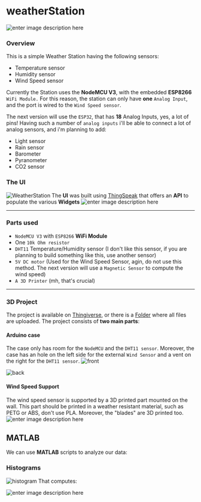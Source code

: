 
# weatherStation
![enter image description here](https://i.imgur.com/7wUpwVc.png)
### Overview
This is a simple Weather Station having the following sensors:

 - Temperature sensor
 - Humidity sensor
 - Wind Speed sensor

Currently the Station uses the **NodeMCU V3**, with the embedded **ESP8266** `WiFi Module.`
For this reason, the station can only have **one** `Analog Input`, and the port is wired to the `Wind Speed sensor`.

The next version will use the `ESP32`, that has **18** Analog Inputs, yes, a lot of pins!
Having such a number of `analog inputs` i'll be able to connect a lot of analog sensors, and i'm planning to add:

 - Light sensor
 - Rain sensor
 - Barometer
 - Pyranometer 
 - CO2 sensor
### The UI
![WeatherStation](https://i.imgur.com/GxdUQAs.png)
The **UI** was built using [ThingSpeak](https://thingspeak.com/) that offers an **API** to populate the various **Widgets**
![enter image description here](https://i.imgur.com/3Vg22i2.png)




---
### Parts used

 - `NodeMCU V3` with `ESP8266` **WiFi Module**
 - One `10k Ohm resistor`
 - `DHT11` Temperature/Humidity sensor (I don't like this sensor, if you are planning to build something like this, use another sensor)
 - `5V DC motor` (Used for the Wind Speed Sensor, agin, do not use this method. The next version will use a `Magnetic Sensor` to compute the wind speed)
 - `A 3D Printer` (mh, that's crucial)

---
### 3D Project
The project is available on [Thingiverse](https://www.thingiverse.com/thing:4937362), or there is a [Folder](https://github.com/follen99/weatherStation/tree/main/3D_Models) where all files are uploaded.
The project consists of **two main parts**:

#### Arduino case
The case only has room for the `NodeMCU` and the `DHT11 sensor`.
Moreover, the case has an hole on the left side for the external `Wind Sensor` and a vent on the right for the `DHT11 sensor`.
![front](https://i.imgur.com/TjuZdAM.png)

![back](https://i.imgur.com/WKYXUVF.png)


#### Wind Speed Support
The wind speed sensor is supported by a 3D printed part mounted on the wall.
This part should be printed in a weather resistant material, such as PETG or ABS, don't use PLA.
Moreover, the "blades" are 3D printed too.
![enter image description here](https://i.imgur.com/YaZVVCU.png)

## MATLAB
We can use **MATLAB** scripts to analyze our data:
### Histograms
![histogram](https://i.imgur.com/JxM5i7b.png)
That computes: 

![enter image description here](https://i.imgur.com/kTzertz.png)
